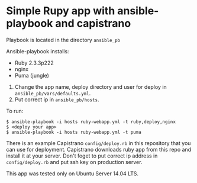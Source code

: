 # Simple Rupy app with ansible-playbook and capistrano 
Playbook is located in the directory `ansible_pb` 

Ansible-playbook installs:

- Ruby 2.3.3p222   
- nginx
- Puma (jungle)

1. Change the app name, deploy directory and user for deploy in <code>ansible_pb/vars/defaults.yml</code>.
2. Put correct ip in `ansible_pb/hosts`.

To run:

    $ ansible-playbook -i hosts ruby-webapp.yml -t ruby,deploy,nginx
    $ <deploy your app>
    $ ansible-playbook -i hosts ruby-webapp.yml -t puma

There is an example Capistrano `config/deploy.rb` in this repository that you can use for deployment.
Capistrano downloads ruby app from this repo and install it at your server. Don't foget to put correct ip address in `config/deploy.rb` and put ssh key on production server.

This app was tested only on Ubuntu Server 14.04 LTS.
